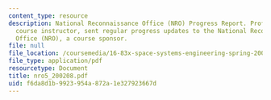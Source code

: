 ```yaml
---
content_type: resource
description: National Reconnaissance Office (NRO) Progress Report. Prof. Miller, a
  course instructor, sent regular progress updates to the National Reconnaissance
  Office (NRO), a course sponsor.
file: null
file_location: /coursemedia/16-83x-space-systems-engineering-spring-2002-spring-2003/f6da8d1b9923954a872a1e327923667d_nro5_200208.pdf
file_type: application/pdf
resourcetype: Document
title: nro5_200208.pdf
uid: f6da8d1b-9923-954a-872a-1e327923667d
---
```

